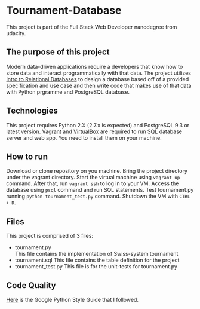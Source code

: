 # Tournament-Database
This project is part of the Full Stack Web Developer nanodegree from udacity.

## The purpose of this project
Modern data-driven applications require a developers that know how to store data and interact programmatically with that data.
The project utilizes [Intro to Relational Databases](https://www.udacity.com/course/intro-to-relational-databases--ud197) to design a database based off of a provided specification and use case and then write code that makes use of that data with Python prgramme and PostgreSQL database.

## Technologies
This project requires Python 2.X (2.7.x is expected) and PostgreSQL 9.3 or latest version.
[Vagrant](https://www.vagrantup.com/) and [VirtualBox](https://www.virtualbox.org/wiki/Downloads) are required to run SQL database server and web app. You need to install them on your machine.

## How to run
Download or clone repository on you machine.
Bring the project directory under the vagrant directory.
Start the virtual machine using `vagrant up` command.
After that, run `vagrant ssh` to log in to your VM.
Access the database using `psql` command and run SQL statements.
Test tournament.py running `python tournament_test.py` command.
Shutdown the VM with `CTRL + D`.

## Files
This project is comprised of 3 files:
- tournament.py	 
This file contains the implementation of Swiss-system tournament
- tournament.sql
This file contains the table definition for the project
- tournament_test.py
This file is for the unit-tests for tournament.py

## Code Quality
[Here](https://google.github.io/styleguide/pyguide.html) is the Google Python Style Guide that I followed.
